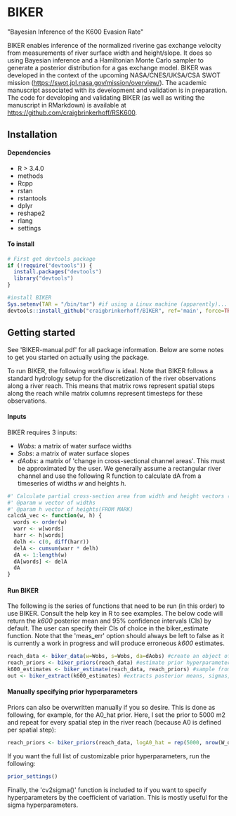 # BIKER
"Bayesian Inference of the K600 Evasion Rate"

BIKER enables inference of the normalized riverine gas exchange velocity from measurements of river surface width and height/slope. It does so using Bayesian inference and a Hamiltonian Monte Carlo sampler to generate a posterior distribution for a gas exchange model. BIKER was developed in the context of the upcoming NASA/CNES/UKSA/CSA SWOT mission (https://swot.jpl.nasa.gov/mission/overview/). The academic manuscript associated with its development and validation is in preparation. The code for developing and validating BIKER (as well as writing the manuscript in RMarkdown) is available at https://github.com/craigbrinkerhoff/RSK600.

## Installation
#### Dependencies
- R > 3.4.0
- methods
- Rcpp
- rstan
- rstantools
- dplyr
- reshape2
- rlang
- settings

#### To install
``` R
# First get devtools package
if (!require("devtools")) {
  install.packages("devtools")
  library("devtools")
}

#install BIKER
Sys.setenv(TAR = "/bin/tar") #if using a Linux machine (apparently)...
devtools::install_github("craigbrinkerhoff/BIKER", ref='main', force=TRUE)
```

## Getting started
See 'BIKER-manual.pdf' for all package information. Below are some notes to get you started on actually using the package.

To run BIKER, the following workflow is ideal. Note that BIKER follows a standard hydrology setup for the discretization of the river observations along a river reach. This means that matrix rows represent spatial steps along the reach while matrix columns represent timesteps for these observations.

#### Inputs
BIKER requires 3 inputs: <br>
- *Wobs*: a matrix of water surface widths <br>
- *Sobs*: a matrix of water surface slopes <br> 
- *dAobs*: a matrix of 'change in cross-sectional channel areas'. This must be approximated by the user. We generally assume a rectangular river channel and use the following R function to calculate dA from a timeseries of widths *w* and heights *h*.

``` R
#' Calculate partial cross-section area from width and height vectors (time series)
#' @param w vector of widths
#' @param h vector of heights(FROM MARK)
calcdA_vec <- function(w, h) {
  words <- order(w)
  warr <- w[words]
  harr <- h[words]
  delh <- c(0, diff(harr))
  delA <- cumsum(warr * delh)
  dA <- 1:length(w)
  dA[words] <- delA
  dA
}
```

#### Run BIKER
The following is the series of functions that need to be run (in this order) to use BIKER. Consult the help key in R to see examples. The below code will return the *k600* posterior mean and 95% confidence intervals (CIs) by default. The user can specify their CIs of choice in the biker_estimate function. Note that the 'meas_err' option should always be left to false as it is currently a work in progress and will produce erroneous *k600* estimates.<br>

``` R
reach_data <- biker_data(w=Wobs, s=Wobs, da=dAobs) #create an object of class bikerdata
reach_priors <- biker_priors(reach_data) #estimate prior hyperparameters for Bayesian inference using just river width and slope
k600_estimates <- biker_estimate(reach_data, reach_priors) #sample from joint posterior distribution to parameters
out <- biker_extract(k600_estimates) #extracts posterior means, sigmas, and CIs for parameters k600, n, and A0
```

#### Manually specifying prior hyperparameters
Priors can also be overwritten manually if you so desire. This is done as following, for example, for the A0_hat prior. Here, I set the prior to 5000 m2 and repeat for every spatial step in the river reach (because A0 is defined per spatial step):
``` R
reach_priors <- biker_priors(reach_data, logA0_hat = rep(5000, nrow(W_obs)))
```

If you want the full list of customizable prior hyperparameters, run the following:
``` R
prior_settings()
```

Finally, the 'cv2sigma()' function is included to if you want to specify hyperparameters by the coefficient of variation. This is mostly useful for the sigma hyperparameters.
